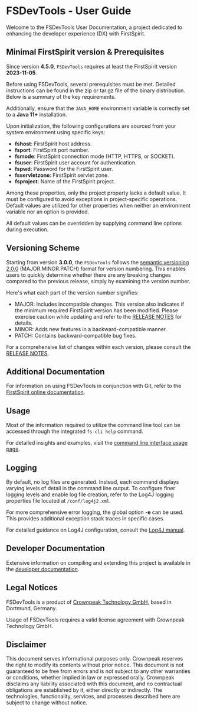 # FSDevTools - User Guide

Welcome to the FSDevTools User Documentation, a project dedicated to enhancing the developer experience (DX) with
FirstSpirit.

## Minimal FirstSpirit version & Prerequisites

Since version **4.5.0**, `FSDevTools` requires at least the FirstSpirit version **2023-11-05**.

Before using FSDevTools, several prerequisites must be met. Detailed instructions can be found in the zip or tar.gz file
of the binary distribution. Below is a summary of the key requirements.

Additionally, ensure that the `JAVA_HOME` environment variable is correctly set to a **Java 11+** installation.

Upon initialization, the following configurations are sourced from your system environment using specific keys:

- **fshost**: FirstSpirit host address.
- **fsport**: FirstSpirit port number.
- **fsmode**: FirstSpirit connection mode (HTTP, HTTPS, or SOCKET).
- **fsuser**: FirstSpirit user account for authentication.
- **fspwd**: Password for the FirstSpirit user.
- **fsservletzone**: FirstSpirit servlet zone.
- **fsproject**: Name of the FirstSpirit project.

Among these properties, only the project property lacks a default value. It must be configured to avoid exceptions in
project-specific operations. Default values are utilized for other properties when neither an environment variable nor
an option is provided.

All default values can be overridden by supplying command line options during execution.

## Versioning Scheme

Starting from version **3.0.0**, the `FSDevTools` follows
the [semantic versioning 2.0.0](https://semver.org/#semantic-versioning-200) (MAJOR.MINOR.PATCH) format for version
numbering. This enables users to quickly determine whether there are any breaking changes compared to the previous
release, simply by examining the version number.

Here's what each part of the version number signifies:

- MAJOR: Includes incompatible changes. This version also indicates if the minimum required FirstSpirit version has been
  modified. Please exercise caution while updating and refer to the [RELEASE NOTES](RELEASENOTES.md) for details.
- MINOR: Adds new features in a backward-compatible manner.
- PATCH: Contains backward-compatible bug fixes.

For a comprehensive list of changes within each version, please consult the [RELEASE NOTES](RELEASENOTES.md).

## Additional Documentation

For information on using FSDevTools in conjunction with Git, refer to
the [FirstSpirit online documentation](https://docs.e-spirit.com/odfs/edocs/sync/introduction/index.html).

## Usage

Most of the information required to utilize the command line tool can be accessed through the integrated `fs-cli help`
command.

For detailed insights and examples, visit the [command line interface usage page](documentation/CLI_USAGE.md).

## Logging

By default, no log files are generated. Instead, each command displays varying levels of detail in the command line
output. To configure finer logging levels and enable log file creation, refer to the Log4J logging properties file
located at `/conf/log4j2.xml`.

For more comprehensive error logging, the global option **-e** can be used. This provides additional exception stack
traces in specific cases.

For detailed guidance on Log4J configuration, consult the [Log4J manual](https://logging.apache.org/log4j/2.x/manual/).

## Developer Documentation

Extensive information on compiling and extending this project is available in
the [developer documentation](documentation/DEV_DOC.md).

## Legal Notices

FSDevTools is a product of [Crownpeak Technology GmbH](https://www.e-spirit.com), based in Dortmund, Germany.

Usage of FSDevTools requires a valid license agreement with Crownpeak Technology GmbH.

## Disclaimer

This document serves informational purposes only. Crownpeak reserves the right to modify its contents without prior
notice. This document is not guaranteed to be free from errors and is not subject to any other warranties or conditions,
whether implied in law or expressed orally. Crownpeak disclaims any liability associated with this document, and no
contractual obligations are established by it, either directly or indirectly. The technologies, functionality, services,
and processes described here are subject to change without notice.
